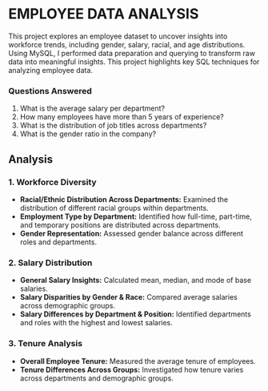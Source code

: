 # EMPLOYEE  DATA ANALYSIS 

This project explores an employee dataset to uncover insights into workforce trends, including gender, salary, racial, and age distributions. Using MySQL, I performed data preparation and querying to transform raw data into meaningful insights. This project highlights key SQL techniques for analyzing employee data.


### Questions Answered  
1. What is the average salary per department?  
2. How many employees have more than 5 years of experience?  
3. What is the distribution of job titles across departments?  
4. What is the gender ratio in the company?  



## Analysis
### 1. Workforce Diversity
- **Racial/Ethnic Distribution Across Departments:** Examined the distribution of different racial groups within departments.
- **Employment Type by Department:** Identified how full-time, part-time, and temporary positions are distributed across departments.
- **Gender Representation:** Assessed gender balance across different roles and departments.

### 2. Salary Distribution
- **General Salary Insights:** Calculated mean, median, and mode of base salaries.
- **Salary Disparities by Gender & Race:** Compared average salaries across demographic groups.
- **Salary Differences by Department & Position:** Identified departments and roles with the highest and lowest salaries.

### 3. Tenure Analysis
- **Overall Employee Tenure:** Measured the average tenure of employees.
- **Tenure Differences Across Groups:** Investigated how tenure varies across departments and demographic groups.
